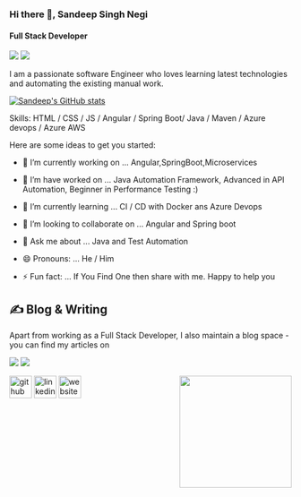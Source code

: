 ### Hi there 👋, Sandeep Singh Negi
#### Full Stack Developer
<img src="{https://img.shields.io/badge/Blogger-FF5722?style=for-the-badge&logo=blogger&logoColor=white}" />
<img src="{https://img.shields.io/badge/Hashnode-2962FF?style=for-the-badge&logo=hashnode&logoColor=white}" />


I am a passionate software Engineer who loves learning latest technologies and automating the existing manual work.

[![Sandeep's GitHub stats](https://github-readme-stats.vercel.app/api?username=sandeepnegi1996)](https://github.com/sandeepnegi1996/github-readme-stats)

Skills: HTML / CSS / JS / Angular / Spring Boot/ Java / Maven / Azure devops / Azure  AWS

Here are some ideas to get you started:

- 🔭 I’m currently working on ...         Angular,SpringBoot,Microservices

- 🔭 I’m have worked on  ...              Java Automation Framework, Advanced in API Automation, Beginner in Performance Testing :)

- 🌱 I’m currently learning ...           CI / CD with Docker ans Azure Devops

- 👯 I’m looking to collaborate on ...   Angular and Spring boot

- 💬 Ask me about ...                     Java and Test Automation 

- 😄 Pronouns: ...                        He / Him

- ⚡ Fun fact: ...                         If You Find One then share with me. Happy to help you


## &#x270d; Blog & Writing
Apart from working as a Full Stack Developer, I also maintain a blog space - you can find my articles on 

[![](https://img.shields.io/badge/Medium-Blogs-orange)](https://medium.com/@negi-sandeep01906)
[![](https://img.shields.io/badge/Hashbnode-Blogs-orange)](https://medium.com/@negi-sandeep01906)



<img align='right' src='https://media.giphy.com/media/bcKmIWkUMCjVm/giphy.gif' width='200"'>


[<img src='https://cdn.jsdelivr.net/npm/simple-icons@3.0.1/icons/github.svg' alt='github' height='40'>](https://github.com/sandeepnegi1996)  [<img src='https://cdn.jsdelivr.net/npm/simple-icons@3.0.1/icons/linkedin.svg' alt='linkedin' height='40'>](https://www.linkedin.com/in/sandeepnegi1996/)  [<img src='https://cdn.jsdelivr.net/npm/simple-icons@3.0.1/icons/icloud.svg' alt='website' height='40'>](www.hashcodehub.com)  

